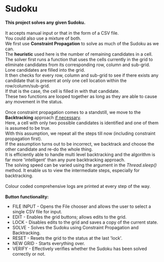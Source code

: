 # Sudoku
 <strong>This project solves any given Sudoku.</strong>
 <br><br>It accepts manual input or that in the form of a CSV file.
 <br>You could also use a mixture of both.
 <br>We first use <strong>Constraint Propagation</strong> to solve as much of the Sudoku as we can.
 <br>The <strong>heuristic</strong> used here is the number of remaining candidates in a cell.
 <br>The solver first runs a function that uses the cells currently in the grid to eliminate candidates from its corresponding row, column and sub-grid.
 <br>Lone candidates are filled into the grid.
 <br>It then checks for every row, column and sub-grid to see if there exists any candidate that is present at only one cell location within the row/column/sub-grid.
 <br>If that is the case, the cell is filled in with that candidate.
 <br>These two functions are looped together as long as they are able to cause any movement in the status.
 <br>
 <br>Once constraint propagation comes to a standstill, we move to the <strong>Backtracking</strong> approach <u>if necessary</u>.
 <br>Here, a cell with only two possible candidates is identified and one of them is assumed to be true.
 <br>With this assumption, we repeat all the steps till now (including constraint propagation first).
 <br>If the assumption turns out to be incorrect, we backtrack and choose the other candidate and re-do the whole thing.
 <br>It is efficiently able to handle multi level backtracking and the algorithm is far more 'intelligent' than any pure backtracking approach.
 <br>The solving speed can be varied using the argument in the <em>Thread.sleep()</em> method. It enable us to view the intermediate steps, especially for backtracking.
 <br>
 <br>Colour coded comprehensive logs are printed at every step of the way.
 <br>
 <br><strong>Button functionality:</strong>
 <ul>
 <li>FILE INPUT - Opens the File chooser and allows the user to select a single CSV file for input.</li>
 <li>EDIT - Enables the grid buttons; allows edits to the grid.</li>
 <li>LOCK - Disables edits to the grid and saves a copy of the current state.</li>
 <li>SOLVE - Solves the Sudoku using Constraint Propagation and Backtracking.</li>
 <li>RESET - Resets the grid to the status at the last 'lock'.</li>
 <li>NEW GRID - Starts everything over.</li>
 <li>VERIFY - Effectively verifies whether the Sudoku has been solved correctly or not.</li></ul>
